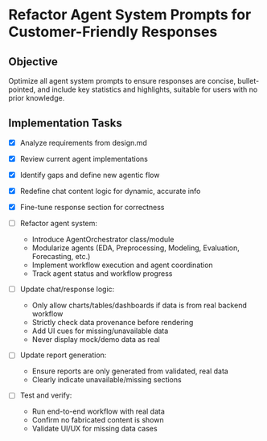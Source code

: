 # Refactor Agent System Prompts for Customer-Friendly Responses

## Objective
Optimize all agent system prompts to ensure responses are concise, bullet-pointed, and include key statistics and highlights, suitable for users with no prior knowledge.

## Implementation Tasks

- [x] Analyze requirements from design.md
- [x] Review current agent implementations
- [x] Identify gaps and define new agentic flow
- [x] Redefine chat content logic for dynamic, accurate info
- [x] Fine-tune response section for correctness

- [ ] Refactor agent system:
  - Introduce AgentOrchestrator class/module
  - Modularize agents (EDA, Preprocessing, Modeling, Evaluation, Forecasting, etc.)
  - Implement workflow execution and agent coordination
  - Track agent status and workflow progress

- [ ] Update chat/response logic:
  - Only allow charts/tables/dashboards if data is from real backend workflow
  - Strictly check data provenance before rendering
  - Add UI cues for missing/unavailable data
  - Never display mock/demo data as real

- [ ] Update report generation:
  - Ensure reports are only generated from validated, real data
  - Clearly indicate unavailable/missing sections

- [ ] Test and verify:
  - Run end-to-end workflow with real data
  - Confirm no fabricated content is shown
  - Validate UI/UX for missing data cases
